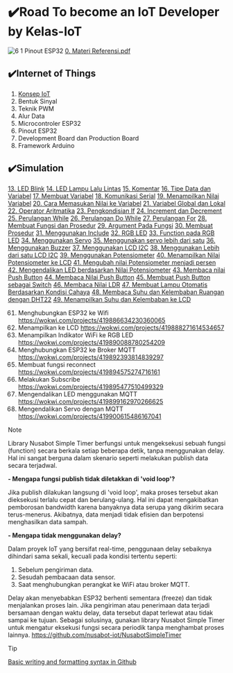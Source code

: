 # ✔️Road To become an IoT Developer by Kelas-IoT

![6 1  Pinout ESP32](https://github.com/user-attachments/assets/6a577bfd-475c-4789-a74b-b50a14fb7368)
[0. Materi Referensi.pdf](https://github.com/user-attachments/files/18367548/0.Materi.Referensi.pdf)


## ✔️Internet of Things
1. [Konsep IoT](https://github.com/mhmdnvn18/Course_Kelas-IOT/tree/ea43fd66eec50c829149b21a21eca8324f0db535/Materi/1.%20Pengenalan%20Konsep%20IoT)
2. Bentuk Sinyal
3. Teknik PWM
4. Alur Data
5. Microcontroler ESP32
6. Pinout ESP32
7. Development Board dan Production Board
8. Framework Arduino

## ✔️Simulation
[13. LED Blink](https://wokwi.com/projects/419641623892913153)
[14. LED Lampu Lalu Lintas](https://wokwi.com/projects/419641824616586241)
[15. Komentar](https://wokwi.com/projects/419642631528391681)
[16. Tipe Data dan Variabel](https://wokwi.com/projects/419641824616586241)
[17. Membuat Variabel](https://wokwi.com/projects/419643856768534529)
[18. Komunikasi Serial](https://wokwi.com/projects/419645667062704129)
[19. Menampilkan Nilai Variabel](https://wokwi.com/projects/419646239809627137)
[20. Cara Memasukan Nilai ke Variabel](https://wokwi.com/projects/419647160008498177)
[21. Variabel Global dan Lokal](https://wokwi.com/projects/419647688959538177)
[22. Operator Aritmatika](https://wokwi.com/projects/419650232364606465)
[23. Pengkondisian If](https://wokwi.com/projects/419650786391297025)
[24. Increment dan Decrement](https://wokwi.com/projects/419652145334370305)
[25. Perulangan While](https://wokwi.com/projects/419652433756758017)
[26. Perulangan Do While](https://wokwi.com/projects/419653063528414209)
[27. Perulangan For](https://wokwi.com/projects/419653360048954369)
[28. Membuat Fungsi dan Prosedur](https://wokwi.com/projects/419684348956709889)
[29. Argument Pada Fungsi](https://wokwi.com/projects/419687501780853761)
[30. Membuat Prosedur](https://wokwi.com/projects/419688001045714945)
[31. Menggunakan Include](https://wokwi.com/projects/419688664583622657)
[32. RGB LED](https://wokwi.com/projects/419694921024312321)
[33. Function pada RGB LED](https://wokwi.com/projects/419695922644152321)
[34. Menggunakan Servo](https://wokwi.com/projects/419697464486228993)
[35. Menggunakan servo lebih dari satu](https://wokwi.com/projects/419698628708811777)
[36. Menggunakan Buzzer](https://wokwi.com/projects/419704443953759233)
[37. Menggunakan LCD I2C](https://wokwi.com/projects/419705552639491073)
[38. Menggunakan Lebih dari satu LCD I2C](https://wokwi.com/projects/419733602682043393)
[39. Menggunakan Potensiometer](https://wokwi.com/projects/419734492265646081)
[40. Menampilkan Nilai Potensiometer ke LCD](https://wokwi.com/projects/419735837387376641)
[41. Mengubah nilai Potensiometer menjadi persen](https://wokwi.com/projects/419736968618472449)
[42. Mengendalikan LED berdasarkan Nilai Potensiometer](https://wokwi.com/projects/419737834612267009)
[43. Membaca nilai Push Button](https://wokwi.com/projects/419738318100211713)
[44. Membaca Nilai Push Button](https://wokwi.com/projects/419738318100211713)
[45. Membuat Push Button sebagai Switch](https://wokwi.com/projects/419783989933998081)
[46. Membaca Nilai LDR](https://wokwi.com/projects/419784339881591809)
[47. Membuat Lampu Otomatis Berdasarkan Kondisi Cahaya](https://wokwi.com/projects/419785204957895681)
[48. Membaca Suhu dan Kelembaban Ruangan dengan DHT22](https://wokwi.com/projects/419785486708196353)
[49. Menampilkan Suhu dan Kelembaban ke LCD](https://wokwi.com/projects/419786110856330241)


61. Menghubungkan ESP32 ke Wifi https://wokwi.com/projects/419886634230360065
62. Menampilkan ke LCD https://wokwi.com/projects/419888271614534657
63. Menampilkan Indikator WiFi ke RGB LED https://wokwi.com/projects/419890088780254209
64. Menghubungkan ESP32 ke Broker MQTT https://wokwi.com/projects/419892393814839297
65. Membuat fungsi reconnect https://wokwi.com/projects/419894575274716161
66. Melakukan Subscribe https://wokwi.com/projects/419895477510499329
67. Mengendalikan LED menggunakan MQTT https://wokwi.com/projects/419899162970266625
68. Mengendalikan Servo dengan MQTT https://wokwi.com/projects/419900615486167041





> [!NOTE]
> Library Nusabot Simple Timer berfungsi untuk mengeksekusi sebuah fungsi (function) secara berkala setiap beberapa detik, tanpa menggunakan delay. Hal ini sangat berguna dalam skenario seperti melakukan publish data secara terjadwal.
>  
> **- Mengapa fungsi publish tidak diletakkan di 'void loop'?**
> 
> Jika publish dilakukan langsung di 'void loop', maka proses tersebut akan dieksekusi terlalu cepat dan berulang-ulang.
> Hal ini dapat mengakibatkan pemborosan bandwidth karena banyaknya data serupa yang dikirim secara terus-menerus. Akibatnya, data menjadi tidak efisien dan berpotensi menghasilkan data sampah.
> 
> **- Mengapa tidak menggunakan delay?**
> 
> Dalam proyek IoT yang bersifat real-time, penggunaan delay sebaiknya dihindari sama sekali, kecuali pada kondisi tertentu seperti:
>   1. Sebelum pengiriman data.
>   2. Sesudah pembacaan data sensor.
>   3. Saat menghubungkan perangkat ke WiFi atau broker MQTT.
> 
> Delay akan menyebabkan ESP32 berhenti sementara (freeze) dan tidak menjalankan proses lain. Jika pengiriman atau penerimaan data terjadi bersamaan dengan waktu delay, data tersebut dapat terlewat atau tidak sampai ke tujuan.
> Sebagai solusinya, gunakan library Nusabot Simple Timer untuk mengatur eksekusi fungsi secara periodik tanpa menghambat proses lainnya.
> https://github.com/nusabot-iot/NusabotSimpleTimer



> [!TIP]
> [Basic writing and formatting syntax in Github](https://docs.github.com/en/get-started/writing-on-github/getting-started-with-writing-and-formatting-on-github/basic-writing-and-formatting-syntax)

